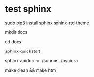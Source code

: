 # test sphinx

sudo pip3 install sphinx sphinx-rtd-theme

mkdir docs

cd docs

sphinx-quickstart

sphinx-apidoc -o ./source ../pyciosa

make clean && make html
